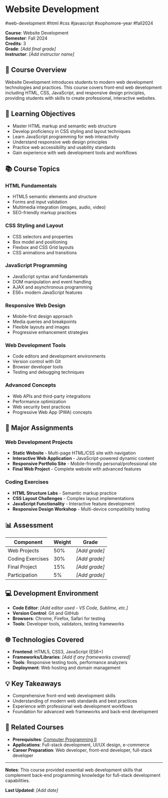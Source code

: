 # Website Development

#web-development #html #css #javascript #sophomore-year #fall2024

**Course**: Website Development  
**Semester**: Fall 2024  
**Credits**: 3  
**Grade**: _[Add final grade]_  
**Instructor**: _[Add instructor name]_

## 📖 Course Overview

Website Development introduces students to modern web development technologies and practices. This course covers front-end web development including HTML, CSS, JavaScript, and responsive design principles, providing students with skills to create professional, interactive websites.

## 🎯 Learning Objectives

- Master HTML markup and semantic web structure
- Develop proficiency in CSS styling and layout techniques
- Learn JavaScript programming for web interactivity
- Understand responsive web design principles
- Practice web accessibility and usability standards
- Gain experience with web development tools and workflows

## 📚 Course Topics

### HTML Fundamentals
- HTML5 semantic elements and structure
- Forms and input validation
- Multimedia integration (images, audio, video)
- SEO-friendly markup practices

### CSS Styling and Layout
- CSS selectors and properties
- Box model and positioning
- Flexbox and CSS Grid layouts
- CSS animations and transitions

### JavaScript Programming
- JavaScript syntax and fundamentals
- DOM manipulation and event handling
- AJAX and asynchronous programming
- ES6+ modern JavaScript features

### Responsive Web Design
- Mobile-first design approach
- Media queries and breakpoints
- Flexible layouts and images
- Progressive enhancement strategies

### Web Development Tools
- Code editors and development environments
- Version control with Git
- Browser developer tools
- Testing and debugging techniques

### Advanced Concepts
- Web APIs and third-party integrations
- Performance optimization
- Web security best practices
- Progressive Web App (PWA) concepts

## 📝 Major Assignments

### Web Development Projects
- **Static Website** - Multi-page HTML/CSS site with navigation
- **Interactive Web Application** - JavaScript-powered dynamic content
- **Responsive Portfolio Site** - Mobile-friendly personal/professional site
- **Final Web Project** - Complete website with advanced features

### Coding Exercises
- **HTML Structure Labs** - Semantic markup practice
- **CSS Layout Challenges** - Complex layout implementations
- **JavaScript Functionality** - Interactive feature development
- **Responsive Design Workshop** - Multi-device compatibility testing

## 📊 Assessment

| Component | Weight | Grade |
|-----------|--------|-------|
| Web Projects | 50% | _[Add grade]_ |
| Coding Exercises | 30% | _[Add grade]_ |
| Final Project | 15% | _[Add grade]_ |
| Participation | 5% | _[Add grade]_ |

## 💻 Development Environment

- **Code Editor**: _[Add editor used - VS Code, Sublime, etc.]_
- **Version Control**: Git and GitHub
- **Browsers**: Chrome, Firefox, Safari for testing
- **Tools**: Developer tools, validators, testing frameworks

## 🌐 Technologies Covered

- **Frontend**: HTML5, CSS3, JavaScript (ES6+)
- **Frameworks/Libraries**: _[Add if any frameworks covered]_
- **Tools**: Responsive testing tools, performance analyzers
- **Deployment**: Web hosting and domain management

## 💡 Key Takeaways

- Comprehensive front-end web development skills
- Understanding of modern web standards and best practices
- Experience with professional web development workflows
- Foundation for advanced web frameworks and back-end development

## 🔗 Related Courses

- **Prerequisites**: [Computer Programming II](../../freshman-year/spring2024/Computer-Programming-II.md)
- **Applications**: Full-stack development, UI/UX design, e-commerce
- **Career Preparation**: Web developer, front-end developer, full-stack developer

---

**Notes**: This course provided essential web development skills that complement back-end programming knowledge for full-stack development capabilities.

**Last Updated**: _[Add date]_
